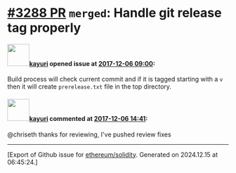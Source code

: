 # [\#3288 PR](https://github.com/ethereum/solidity/pull/3288) `merged`: Handle git release tag properly

#### <img src="https://avatars.githubusercontent.com/u/49940?u=f3f9f99c49c38860c79ea21703e6f90f27855902&v=4" width="50">[kayuri](https://github.com/kayuri) opened issue at [2017-12-06 09:00](https://github.com/ethereum/solidity/pull/3288):

Build process will check current commit and if it is tagged
starting with a `v` then it will create `prerelease.txt` file in
the top directory.

#### <img src="https://avatars.githubusercontent.com/u/49940?u=f3f9f99c49c38860c79ea21703e6f90f27855902&v=4" width="50">[kayuri](https://github.com/kayuri) commented at [2017-12-06 14:41](https://github.com/ethereum/solidity/pull/3288#issuecomment-349659095):

@chriseth thanks for reviewing, I've pushed review fixes


-------------------------------------------------------------------------------



[Export of Github issue for [ethereum/solidity](https://github.com/ethereum/solidity). Generated on 2024.12.15 at 06:45:24.]
